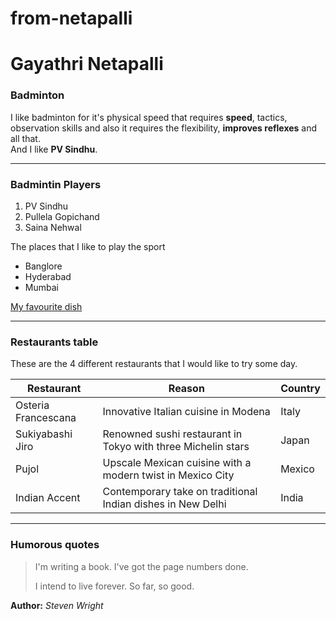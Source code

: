 # from-netapalli
# Gayathri Netapalli
### Badminton
I like badminton for it's physical speed that requires **speed**, tactics, observation skills and also it requires the flexibility, **improves reflexes** and all that.<br>And I like **PV Sindhu**.<br>

--------------

### Badmintin Players
1. PV Sindhu
2. Pullela Gopichand
3. Saina Nehwal

The places that I like to play the sport
* Banglore
* Hyderabad
* Mumbai

[My favourite dish](MyDish.md)

------------

### Restaurants table

These are the 4 different restaurants that I would like to try some day.

| Restaurant | Reason | Country |
|---------|------------|-------------|
| Osteria Francescana | Innovative Italian cuisine in Modena | Italy | 
| Sukiyabashi Jiro | Renowned sushi restaurant in Tokyo with three Michelin stars | Japan | 
| Pujol | Upscale Mexican cuisine with a modern twist in Mexico City | Mexico  |
| Indian Accent | Contemporary take on traditional Indian dishes in New Delhi | India |

---------

### Humorous quotes
> I'm writing a book. I've got the page numbers done.
>
> I intend to live forever. So far, so good.

**Author:** *Steven Wright*
